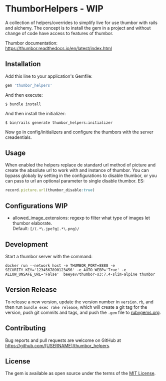 # ThumborHelpers - WIP

A collection of helpers/overrides to simplify live for use thumbor with rails and alchemy.
The concept is to install the gem in a project and without change of code have access 
to features of thumbor.

Thumbor documentation: https://thumbor.readthedocs.io/en/latest/index.html

## Installation

Add this line to your application's Gemfile:

```ruby
gem 'thumbor_helpers'
```

And then execute:

    $ bundle install

And then install the initializer:

    $ bin/rails generate thumbor_helpers:initializer

Now go in config/initializers and configure the thumbors with the server creadentials.

## Usage

When enabled the helpers replace de standard url method of picture and create the absolute url to work with and instance
of thumbor.
You can bypass globaly by setting in the configurations to disable thumbor, or you can pass to url an optional parameter
to single disable thumbor.
ES:
```ruby
record.picture.url(thumbor_disable:true)
```

## Configurations WIP

- allowed_image_extensions:
  regexp to filter what type of images let thumbor elaborate.  
  Default: `[/(.*\.jpe?g|.*\.png)/`


## Development

Start a thumbor server with the command:

```shell
docker run --network host -e THUMBOR_PORT=8888 -e SECURITY_KEY='1234567890123456' -e AUTO_WEBP='True' -e ALLOW_UNSAFE_URL='False'  beeyev/thumbor-s3:7.4-slim-alpine thumbor
```

## Version Release

To release a new version, update the version number in `version.rb`, and then run `bundle exec rake release`, 
which will create a git tag for the version, push git commits and tags, and push the `.gem` file to [rubygems.org](https://rubygems.org).

## Contributing

Bug reports and pull requests are welcome on GitHub at https://github.com/[USERNAME]/thumbor_helpers.


## License

The gem is available as open source under the terms of the [MIT License](https://opensource.org/licenses/MIT).
